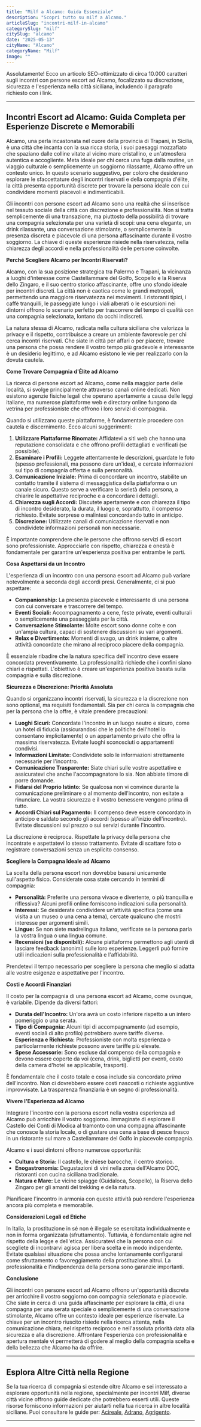 ```yaml
---
title: "Milf a Alcamo: Guida Essenziale"
description: "Scopri tutto su milf a Alcamo."
articleSlug: "incontri-milf-in-alcamo" 
categorySlug: "milf"
citySlug: "alcamo"
date: "2025-05-13"
cityName: "Alcamo"
categoryName: "Milf"
image: ""
---
```


Assolutamente! Ecco un articolo SEO-ottimizzato di circa 10.000 caratteri sugli incontri con persone escort ad Alcamo, focalizzato su discrezione, sicurezza e l'esperienza nella città siciliana, includendo il paragrafo richiesto con i link.

---

## Incontri Escort ad Alcamo: Guida Completa per Esperienze Discrete e Memorabili

Alcamo, una perla incastonata nel cuore della provincia di Trapani, in Sicilia, è una città che incanta con la sua ricca storia, i suoi paesaggi mozzafiato che spaziano dalle colline vitate al vicino mare cristallino, e un'atmosfera autentica e accogliente. Meta ideale per chi cerca una fuga dalla routine, un viaggio culturale o semplicemente un soggiorno rilassante, Alcamo offre un contesto unico. In questo scenario suggestivo, per coloro che desiderano esplorare le sfaccettature degli incontri riservati e della compagnia d'élite, la città presenta opportunità discrete per trovare la persona ideale con cui condividere momenti piacevoli e indimenticabili.

Gli incontri con persone escort ad Alcamo sono una realtà che si inserisce nel tessuto sociale della città con discrezione e professionalità. Non si tratta semplicemente di una transazione, ma piuttosto della possibilità di trovare una compagnia selezionata per una varietà di scopi: una cena elegante, un drink rilassante, una conversazione stimolante, o semplicemente la presenza discreta e piacevole di una persona affascinante durante il vostro soggiorno. La chiave di queste esperienze risiede nella riservatezza, nella chiarezza degli accordi e nella professionalità delle persone coinvolte.

**Perché Scegliere Alcamo per Incontri Riservati?**

Alcamo, con la sua posizione strategica tra Palermo e Trapani, la vicinanza a luoghi d'interesse come Castellammare del Golfo, Scopello e la Riserva dello Zingaro, e il suo centro storico affascinante, offre uno sfondo ideale per incontri discreti. La città non è caotica come le grandi metropoli, permettendo una maggiore riservatezza nei movimenti. I ristoranti tipici, i caffè tranquilli, le passeggiate lungo i viali alberati o le escursioni nei dintorni offrono lo scenario perfetto per trascorrere del tempo di qualità con una compagnia selezionata, lontano da occhi indiscreti.

La natura stessa di Alcamo, radicata nella cultura siciliana che valorizza la privacy e il rispetto, contribuisce a creare un ambiente favorevole per chi cerca incontri riservati. Che siate in città per affari o per piacere, trovare una persona che possa rendere il vostro tempo più gradevole e interessante è un desiderio legittimo, e ad Alcamo esistono le vie per realizzarlo con la dovuta cautela.

**Come Trovare Compagnia d'Élite ad Alcamo**

La ricerca di persone escort ad Alcamo, come nella maggior parte delle località, si svolge principalmente attraverso canali online dedicati. Non esistono agenzie fisiche legali che operano apertamente a causa delle leggi italiane, ma numerose piattaforme web e directory online fungono da vetrina per professioniste che offrono i loro servizi di compagnia.

Quando si utilizzano queste piattaforme, è fondamentale procedere con cautela e discernimento. Ecco alcuni suggerimenti:

1.  **Utilizzare Piattaforme Rinomate:** Affidatevi a siti web che hanno una reputazione consolidata e che offrono profili dettagliati e verificati (se possibile).
2.  **Esaminare i Profili:** Leggete attentamente le descrizioni, guardate le foto (spesso professionali, ma possono dare un'idea), e cercate informazioni sul tipo di compagnia offerta e sulla personalità.
3.  **Comunicazione Iniziale:** Prima di concordare un incontro, stabilite un contatto tramite il sistema di messaggistica della piattaforma o un canale sicuro. Questo serve a verificare la serietà della persona, a chiarire le aspettative reciproche e a concordare i dettagli.
4.  **Chiarezza sugli Accordi:** Discutete apertamente e con chiarezza il tipo di incontro desiderato, la durata, il luogo e, soprattutto, il compenso richiesto. Evitate sorprese o malintesi concordando tutto in anticipo.
5.  **Discrezione:** Utilizzate canali di comunicazione riservati e non condividete informazioni personali non necessarie.

È importante comprendere che le persone che offrono servizi di escort sono professioniste. Approcciarle con rispetto, chiarezza e onestà è fondamentale per garantire un'esperienza positiva per entrambe le parti.

**Cosa Aspettarsi da un Incontro**

L'esperienza di un incontro con una persona escort ad Alcamo può variare notevolmente a seconda degli accordi presi. Generalmente, ci si può aspettare:

*   **Companionship:** La presenza piacevole e interessante di una persona con cui conversare e trascorrere del tempo.
*   **Eventi Sociali:** Accompagnamento a cene, feste private, eventi culturali o semplicemente una passeggiata per la città.
*   **Conversazione Stimolante:** Molte escort sono donne colte e con un'ampia cultura, capaci di sostenere discussioni su vari argomenti.
*   **Relax e Divertimento:** Momenti di svago, un drink insieme, o altre attività concordate che mirano al reciproco piacere della compagnia.

È essenziale ribadire che la natura specifica dell'incontro deve essere concordata preventivamente. La professionalità richiede che i confini siano chiari e rispettati. L'obiettivo è creare un'esperienza positiva basata sulla compagnia e sulla discrezione.

**Sicurezza e Discrezione: Priorità Assoluta**

Quando si organizzano incontri riservati, la sicurezza e la discrezione non sono optional, ma requisiti fondamentali. Sia per chi cerca la compagnia che per la persona che la offre, è vitale prendere precauzioni:

*   **Luoghi Sicuri:** Concordate l'incontro in un luogo neutro e sicuro, come un hotel di fiducia (assicurandosi che le politiche dell'hotel lo consentano implicitamente) o un appartamento privato che offra la massima riservatezza. Evitate luoghi sconosciuti o appartamenti condivisi.
*   **Informazioni Limitate:** Condividete solo le informazioni strettamente necessarie per l'incontro.
*   **Comunicazione Trasparente:** Siate chiari sulle vostre aspettative e assicuratevi che anche l'accompagnatore lo sia. Non abbiate timore di porre domande.
*   **Fidarsi del Proprio Istinto:** Se qualcosa non vi convince durante la comunicazione preliminare o al momento dell'incontro, non esitate a rinunciare. La vostra sicurezza e il vostro benessere vengono prima di tutto.
*   **Accordi Chiari sul Pagamento:** Il compenso deve essere concordato in anticipo e saldato secondo gli accordi (spesso all'inizio dell'incontro). Evitate discussioni sul prezzo o sui servizi durante l'incontro.

La discrezione è reciproca. Rispettate la privacy della persona che incontrate e aspettatevi lo stesso trattamento. Evitate di scattare foto o registrare conversazioni senza un esplicito consenso.

**Scegliere la Compagna Ideale ad Alcamo**

La scelta della persona escort non dovrebbe basarsi unicamente sull'aspetto fisico. Considerate cosa state cercando in termini di compagnia:

*   **Personalità:** Preferite una persona vivace e divertente, o più tranquilla e riflessiva? Alcuni profili online forniscono indicazioni sulla personalità.
*   **Interessi:** Se desiderate condividere un'attività specifica (come una visita a un museo o una cena a tema), cercate qualcuno che mostri interesse per argomenti simili.
*   **Lingue:** Se non siete madrelingua italiano, verificate se la persona parla la vostra lingua o una lingua comune.
*   **Recensioni (se disponibili):** Alcune piattaforme permettono agli utenti di lasciare feedback (anonimi) sulle loro esperienze. Leggerli può fornire utili indicazioni sulla professionalità e l'affidabilità.

Prendetevi il tempo necessario per scegliere la persona che meglio si adatta alle vostre esigenze e aspettative per l'incontro.

**Costi e Accordi Finanziari**

Il costo per la compagnia di una persona escort ad Alcamo, come ovunque, è variabile. Dipende da diversi fattori:

*   **Durata dell'Incontro:** Un'ora avrà un costo inferiore rispetto a un intero pomeriggio o una serata.
*   **Tipo di Compagnia:** Alcuni tipi di accompagnamento (ad esempio, eventi sociali di alto profilo) potrebbero avere tariffe diverse.
*   **Esperienza e Richiesta:** Professioniste con molta esperienza o particolarmente richieste possono avere tariffe più elevate.
*   **Spese Accessorie:** Sono escluse dal compenso della compagnia e devono essere coperte da voi (cena, drink, biglietti per eventi, costo della camera d'hotel se applicabile, trasporti).

È fondamentale che il costo totale e cosa include sia concordato *prima* dell'incontro. Non ci dovrebbero essere costi nascosti o richieste aggiuntive improvvisate. La trasparenza finanziaria è un segno di professionalità.

**Vivere l'Esperienza ad Alcamo**

Integrare l'incontro con la persona escort nella vostra esperienza ad Alcamo può arricchire il vostro soggiorno. Immaginate di esplorare il Castello dei Conti di Modica al tramonto con una compagna affascinante che conosce la storia locale, o di gustare una cena a base di pesce fresco in un ristorante sul mare a Castellammare del Golfo in piacevole compagnia.

Alcamo e i suoi dintorni offrono numerose opportunità:

*   **Cultura e Storia:** Il castello, le chiese barocche, il centro storico.
*   **Enogastronomia:** Degustazioni di vini nella zona dell'Alcamo DOC, ristoranti con cucina siciliana tradizionale.
*   **Natura e Mare:** Le vicine spiagge (Guidaloca, Scopello), la Riserva dello Zingaro per gli amanti del trekking e della natura.

Pianificare l'incontro in armonia con queste attività può rendere l'esperienza ancora più completa e memorabile.

**Considerazioni Legali ed Etiche**

In Italia, la prostituzione in sé non è illegale se esercitata individualmente e non in forma organizzata (sfruttamento). Tuttavia, è fondamentale agire nel rispetto della legge e dell'etica. Assicuratevi che la persona con cui scegliete di incontrarvi agisca per libera scelta e in modo indipendente. Evitate qualsiasi situazione che possa anche lontanamente configurarsi come sfruttamento o favoreggiamento della prostituzione altrui. La professionalità e l'indipendenza della persona sono garanzie importanti.

**Conclusione**

Gli incontri con persone escort ad Alcamo offrono un'opportunità discreta per arricchire il vostro soggiorno con compagnia selezionata e piacevole. Che siate in cerca di una guida affascinante per esplorare la città, di una compagna per una serata speciale o semplicemente di una conversazione stimolante, Alcamo offre un contesto ideale per esperienze riservate. La chiave per un incontro riuscito risiede nella ricerca attenta, nella comunicazione chiara, nel rispetto reciproco e nell'assoluta priorità data alla sicurezza e alla discrezione. Affrontare l'esperienza con professionalità e apertura mentale vi permetterà di godere al meglio della compagnia scelta e della bellezza che Alcamo ha da offrire.

---

## Esplora Altre Città nella Regione

Se la tua ricerca di compagnia si estende oltre Alcamo e sei interessato a esplorare opportunità nella regione, specialmente per incontri Milf, diverse città vicine offrono guide dedicate che potrebbero esserti utili. Queste risorse forniscono informazioni per aiutarti nella tua ricerca in altre località siciliane. Puoi consultare le guide per: [Acireale](/acireale/milf/incontri-milf-in-acireale), [Adrano](/adrano/milf/incontri-milf-in-adrano), [Agrigento](/agrigento/milf/incontri-milf-in-agrigento).

---
